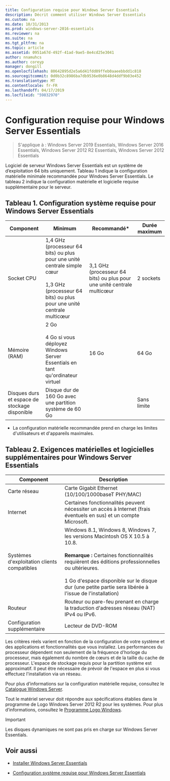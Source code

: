 ```yaml
---
title: Configuration requise pour Windows Server Essentials
description: Décrit comment utiliser Windows Server Essentials
ms.custom: na
ms.date: 10/31/2013
ms.prod: windows-server-2016-essentials
ms.reviewer: na
ms.suite: na
ms.tgt_pltfrm: na
ms.topic: article
ms.assetid: 0951a67d-492f-41ad-9ae5-8e4cd25e3041
author: nnamuhcs
ms.author: coreyp
manager: dongill
ms.openlocfilehash: 80642895d2e5a6d41fdd09ffeb0aaeebbdd1c818
ms.sourcegitcommit: 0d0b32c8986ba7db9536e0b8648d4ddf9b03e452
ms.translationtype: MT
ms.contentlocale: fr-FR
ms.lasthandoff: 04/17/2019
ms.locfileid: "59832970"
---
```

# <a name="system-requirements-for-windows-server-essentials"></a>Configuration requise pour Windows Server Essentials

>S'applique à : Windows Server 2019 Essentials, Windows Server 2016 Essentials, Windows Server 2012 R2 Essentials, Windows Server 2012 Essentials 
  
  Logiciel de serveur Windows Server Essentials est un système de d’exploitation 64 bits uniquement. Tableau 1 indique la configuration matérielle minimale recommandée pour Windows Server Essentials. Le tableau 2 indique la configuration matérielle et logicielle requise supplémentaire pour le serveur.  
    
  
## <a name="table-1-system-requirements-for-windows-server-essentials"></a>Tableau 1. Configuration système requise pour Windows Server Essentials  
  
|Component|Minimum|Recommandé*|Durée maximum|  
|---------------|-------------|-------------------|-------------|  
|Socket CPU|1,4 GHz (processeur 64 bits) ou plus pour une unité centrale simple cœur<br /><br /> 1,3 GHz (processeur 64 bits) ou plus pour une unité centrale multicœur|3,1 GHz (processeur 64 bits) ou plus pour une unité centrale multicœur|2 sockets|  
|Mémoire (RAM)|2 Go<br /><br /> 4 Go si vous déployez Windows Server Essentials en tant qu'ordinateur virtuel|16 Go|64 Go|  
|Disques durs et espace de stockage disponible|Disque dur de 160 Go avec une partition système de 60 Go||Sans limite|  
  
 * La configuration matérielle recommandée prend en charge les limites d'utilisateurs et d'appareils maximales.  
  
## <a name="table-2-additional-hardware-and-software-requirements-for-windows-server-essentials"></a>Tableau 2. Exigences matérielles et logicielles supplémentaires pour Windows Server Essentials  
  
|Component|Description|  
|---------------|-----------------|  
|Carte réseau|Carte Gigabit Ethernet (10/100/1000baseT PHY/MAC)|  
|Internet|Certaines fonctionnalités peuvent nécessiter un accès à Internet (frais éventuels en sus) et un compte Microsoft.|  
|Systèmes d'exploitation clients compatibles|Windows 8.1, Windows 8, Windows 7, les versions Macintosh OS X 10.5 à 10.8.<br /><br /> **Remarque :** Certaines fonctionnalités requièrent des éditions professionnelles ou ultérieures.<br /><br /> 1 Go d'espace disponible sur le disque dur (une petite partie sera libérée à l'issue de l'installation)|  
|Routeur|Routeur ou pare-feu prenant en charge la traduction d'adresses réseau (NAT) IPv4 ou IPv6.|  
|Configuration supplémentaire|Lecteur de DVD-ROM|  
  
 Les critères réels varient en fonction de la configuration de votre système et des applications et fonctionnalités que vous installez. Les performances du processeur dépendent non seulement de la fréquence d'horloge du processeur, mais également du nombre de cœurs et de la taille du cache de processeur. L'espace de stockage requis pour la partition système est approximatif. Il peut être nécessaire de prévoir de l'espace en plus si vous effectuez l'installation via un réseau.  
  
 Pour plus d’informations sur la configuration matérielle requise, consultez le [Catalogue Windows Server](http://www.windowsservercatalog.com/).  
  
 Tout le matériel serveur doit répondre aux spécifications établies dans le programme de Logo Windows Server 2012 R2 pour les systèmes. Pour plus d’informations, consultez le [Programme Logo Windows](https://msdn.microsoft.com/windows/hardware/gg487403.aspx).  

> [!IMPORTANT]
> Les disques dynamiques ne sont pas pris en charge sur Windows Server Essentials.

## <a name="see-also"></a>Voir aussi  
 
-   [Installer Windows Server Essentials](../install/Install-Windows-Server-Essentials.md)  
  
-   [Configuration système requise pour Windows Server Essentials](system-requirements.md)


